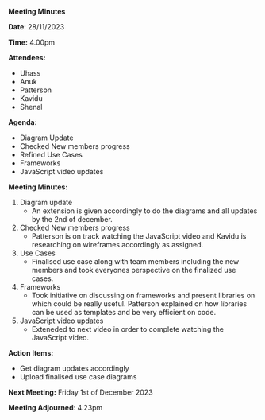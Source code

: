 **Meeting Minutes**

**Date**: 28/11/2023

**Time:** 4.00pm 



**Attendees:**
- Uhass
- Anuk
- Patterson
- Kavidu
- Shenal 



**Agenda:**

- Diagram Update
- Checked New members progress
- Refined Use Cases
- Frameworks
- JavaScript video updates



**Meeting Minutes:**

1. Diagram update
    * An extension is given accordingly to do the diagrams and all updates by the 2nd of december.
2. Checked New members progress
    * Patterson is on track watching the JavaScript video and Kavidu is researching on wireframes accordingly as assigned.
3. Use Cases
    * Finalised use case along with team members including the new members and took everyones perspective on the finalized use cases.
4. Frameworks
    * Took initiative on discussing on frameworks and present libraries on which could be really useful. Patterson explained on how libraries can be used as templates and be very efficient on code.
5. JavaScript video updates
    * Exteneded to next video in order to complete watching the JavaScript video.




**Action Items:**

- Get diagram updates accordingly
- Upload finalised use case diagrams



**Next Meeting:** Friday 1st of December 2023 



**Meeting Adjourned**: 4.23pm 

